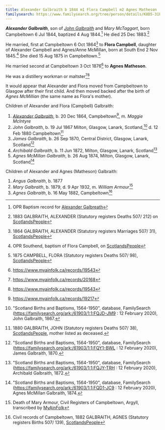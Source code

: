 ```yaml
---
title: Alexander Galbraith b 1844 m1 Flora Campbell m2 Agnes Matheson
familysearch: https://www.familysearch.org/tree/person/details/K8D5-31F
---
```

***Alexander Galbraith***, son of *[John Galbraith](galbreath-john-1815.md)* and *Mary McTaggart*, born Campbeltown 6 Jul 1844, baptized 4 Aug 1844.[^birth] He died 25 Dec 1883.[^death]

He married, first at Campbeltown 6 Oct 1864[^marriage1] to **Flora Campbell**, daughter of Alexander Campbell and Agnes/Anne McMillan, born at South End 2 Nov 1845.[^flora-birth] She died 15 Aug 1875 in Campbeltown.[^flora-death]

He married second at Campbeltown 3 Oct 1876[^marriage2] to **Agnes Matheson**.

He was a distillery workman or maltster[^mary-marriage][^marriage2]

It would appear that Alexander and Flora moved from Campbeltown to Glasgow after their first child.  And then moved backed after the birth of *Agnes McMillian* (the same name as Flora's mother).

Children of Alexander and Flora (Campbell) Galbraith:

1. *[Alexander Galbraith](galbraith-alexander-1864.md)*, b. 20 Dec 1864, Campbeltown[^alexander-birth], m. *Maggie McIntyre*
2. *John Galbraith*, b. 19 Jul 1867 Milton, Glasgow, Lanark, Scotland,[^john-birth] d. 12 Feb 1880 Campbeltown[^john-death]
3. *James Galbraith*, b. 26 Sep 1870, Central District, Glasgow, Lanark, Scotland[^james-birth]
4. *Archibald Galbraith*, b. 11 Jun 1872, Milton, Glasgow, Lanark, Scotland[^archibald-birth]
5. *Agnes McMillan Galbraith*, b. 26 Aug 1874, Milton, Glasgow, Lanark, Scotland[^agnes-birth]

Children of Alexander and Agnes (Matheson) Galbraith:

1. *Angus Galbraith*, b. 1877
2. *Mary Galbraith*, b. 1879, d. 9 Apr 1932, m. *William Armour*[^mary-death]
3. *Agnes Galbraith*, b. 16 May 1882, Campbeltown[^agnes-1882]

[^birth]: OPR Baptism record for [Alexander Galbreath](/sources/opr-campbeltown-births.md#1844-08-04-alexander-galbreath)

[^death]: 1883 GALBRAITH, ALEXANDER (Statutory registers Deaths 507/ 212) on [ScotlandsPeople](https://www.scotlandspeople.gov.uk/view-image/nrs_stat_deaths/2541282)

[^flora-birth]: OPR Southend, baptism of Flora Campbell, on [ScotlandsPeople](https://www.scotlandspeople.gov.uk/record-results?search_type=people&event=%28B%20OR%20C%20OR%20S%29&record_type%5B0%5D=opr_births&church_type=Old%20Parish%20Registers&dl_cat=church&dl_rec=church-births-baptisms&surname=Campbell&surname_so=exact&forename=Flora&forename_so=exact&sex=F&from_year=1845&to_year=1845&parent_names=campbell&parent_names_so=exact&parent_name_two=MCMILLAN&parent_name_two_so=exact&county=ARGYLL&record=Church%20of%20Scotland%20%28old%20parish%20registers%29%20Roman%20Catholic%20Church%20Other%20churches)

[^flora-death]: 1875 CAMPBELL, FLORA (Statutory registers Deaths 507/ 98), [ScotlandsPeople](https://www.scotlandspeople.gov.uk/view-image/nrs_stat_deaths/1765723)

[^alexander-birth]: https://www.myainfolk.ca/records/19217

[^john-birth]: "Scotland Births and Baptisms, 1564-1950", database, FamilySearch (https://familysearch.org/ark:/61903/1:1:FQJD-JM9 : 12 February 2020), John Galbraith, 1867.

[^john-death]: 1880 GALBRAITH, JOHN (Statutory registers Deaths 507/ 38), [ScotlandsPeople](https://www.scotlandspeople.gov.uk/view-image/nrs_stat_deaths/2215415), mother listed as deceased.

[^james-birth]: "Scotland Births and Baptisms, 1564-1950", database, FamilySearch (https://familysearch.org/ark:/61903/1:1:FQY1-BWL : 12 February 2020), James Galbraith, 1870.

[^archibald-birth]: "Scotland Births and Baptisms, 1564-1950", database, FamilySearch (https://familysearch.org/ark:/61903/1:1:FQJY-TRH : 12 February 2020), Archibald Galbraith, 1872.

[^agnes-birth]: "Scotland Births and Baptisms, 1564-1950", database, FamilySearch (https://familysearch.org/ark:/61903/1:1:FQD1-JC9 : 12 February 2020), Agnes McMillan Galbraith, 1874.

[^marriage1]: 1864 GALBRAITH, ALEXANDER (Statutory registers Marriages 507/ 31), [ScotlandsPeople](https://www.scotlandspeople.gov.uk/view-image/nrs_stat_marriages/11089832)

[^marriage2]: https://www.myainfolk.ca/records/19543

[^mary-marriage]: https://www.myainfolk.ca/records/20168

[^mary-death]: Death of Mary Armour, Civil Registers of Campbeltown, Argyll, transcribed by [MyAinFolk](https://www.myainfolk.ca/records/17978)

[^agnes-1882]: Civil records of Campbeltown, 1882 GALBRAITH, AGNES (Statutory registers Births 507/ 139), [ScotlandsPeople](https://www.scotlandspeople.gov.uk/view-image/nrs_stat_births/42110577)
